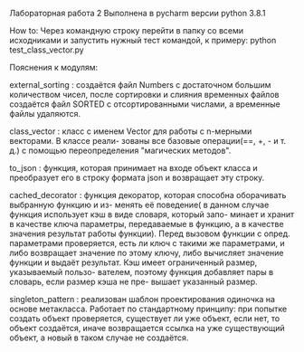 Лабораторная работа 2
Выполнена в pycharm версии python 3.8.1

How to:
Через командную строку перейти в папку со всеми исходниками и запустить нужный тест командой, к
примеру: python test_class_vector.py

Пояснения к модулям:

external_sorting : создаётся файл Numbers с достаточном большим количеством чисел,
после сортировки и слияния временных файлов создаётся файл SORTED с отсортированными 
числами, а временные файлы удаляются.

class_vector : класс с именем Vector для работы с n-мерными векторами. В классе реали-
зованы все базовые операции(==, +, - и т. д.) с помощью переопределения "магических 
методов".

to_json : функция, которая принимает на входе объект класса и преобразует его в строку
формата json и возвращает эту строку.

cached_decorator : функция декоратор, которая способна оборачивать выбранную функцию и из-
менять её поведение( в данном случае функция использует кэш в виде словаря, который запо-
минает и хранит в качестве ключа параметры, передаваемые в функцию, а в качестве значения
результат работы функции). Перед вызовом функции с опред. параметрами проверяется, есть ли
ключ с такими же параметрами, и либо возвращает значение по этому ключу, либо вычисляет
значение функции и выдаёт результат. Кэш имеет ограниченный размер, указываемый пользо-
вателем, поэтому функция добавляет пары в словарь, если размер кэша не пре-
вышает указанный размер.

singleton_pattern : реализован шаблон проектирования одиночка на основе метакласса. Работает
по стандартному принципу: при попытке создать объект проверяется, существует ли уже объект,
если нет, то объект создаётся, иначе возвращается ссылка на уже существующий объект, а новый
в таком случае не создаётся.
